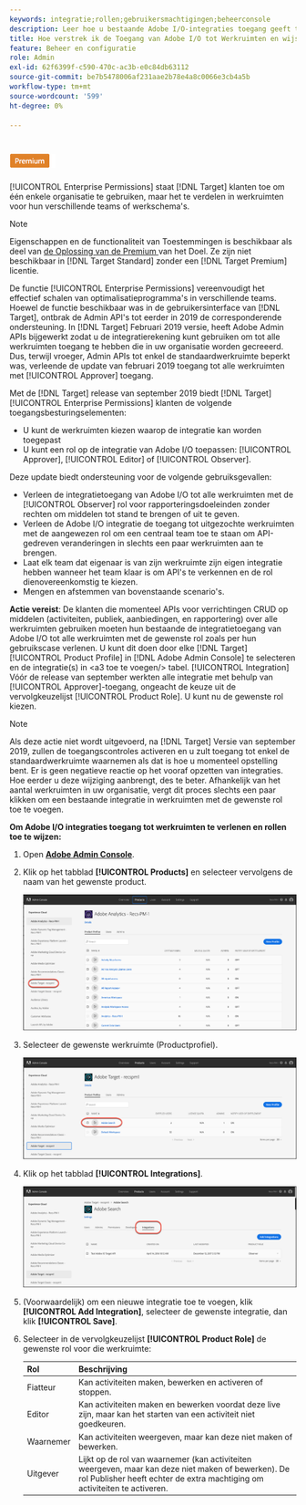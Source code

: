 ```yaml
---
keywords: integratie;rollen;gebruikersmachtigingen;beheerconsole
description: Leer hoe u bestaande Adobe I/O-integraties toegang geeft tot alle werkruimten met de gewenste rol in Adobe Target.
title: Hoe verstrek ik de Toegang van Adobe I/O tot Werkruimten en wijs Rollen toe?
feature: Beheer en configuratie
role: Admin
exl-id: 62f6399f-c590-470c-ac3b-e0c84db63112
source-git-commit: be7b5478006af231aae2b78e4a8c0066e3cb4a5b
workflow-type: tm+mt
source-wordcount: '599'
ht-degree: 0%

---
```


# ![Toegang tot werkruimten voor PREMIUMGrant-Adobe I/O-integratie en het toewijzen van rollen ](/help/assets/premium.png) 

[!UICONTROL Enterprise Permissions] staat  [!DNL Target] klanten toe om één enkele organisatie te gebruiken, maar het te verdelen in werkruimten voor hun verschillende teams of werkschema&#39;s.

>[!NOTE]
>
>Eigenschappen en de functionaliteit van Toestemmingen is beschikbaar als deel van [de Oplossing van de Premium ](/help/c-intro/intro.md#premium) van het Doel. Ze zijn niet beschikbaar in [!DNL Target Standard] zonder een [!DNL Target Premium] licentie.

De functie [!UICONTROL Enterprise Permissions] vereenvoudigt het effectief schalen van optimalisatieprogramma&#39;s in verschillende teams. Hoewel de functie beschikbaar was in de gebruikersinterface van [!DNL Target], ontbrak de Admin API&#39;s tot eerder in 2019 de corresponderende ondersteuning. In [!DNL Target] Februari 2019 versie, heeft Adobe Admin APIs bijgewerkt zodat u de integratierekening kunt gebruiken om tot alle werkruimten toegang te hebben die in uw organisatie worden gecreeerd. Dus, terwijl vroeger, Admin APIs tot enkel de standaardwerkruimte beperkt was, verleende de update van februari 2019 toegang tot alle werkruimten met [!UICONTROL Approver] toegang.

Met de [!DNL Target] release van september 2019 biedt [!DNL Target] [!UICONTROL Enterprise Permissions] klanten de volgende toegangsbesturingselementen:

* U kunt de werkruimten kiezen waarop de integratie kan worden toegepast
* U kunt een rol op de integratie van Adobe I/O toepassen: [!UICONTROL Approver], [!UICONTROL Editor] of [!UICONTROL Observer].

Deze update biedt ondersteuning voor de volgende gebruiksgevallen:

* Verleen de integratietoegang van Adobe I/O tot alle werkruimten met de [!UICONTROL Observer] rol voor rapporteringsdoeleinden zonder rechten om middelen tot stand te brengen of uit te geven.
* Verleen de Adobe I/O integratie de toegang tot uitgezochte werkruimten met de aangewezen rol om een centraal team toe te staan om API-gedreven veranderingen in slechts een paar werkruimten aan te brengen.
* Laat elk team dat eigenaar is van zijn werkruimte zijn eigen integratie hebben wanneer het team klaar is om API&#39;s te verkennen en de rol dienovereenkomstig te kiezen.
* Mengen en afstemmen van bovenstaande scenario&#39;s.

**Actie vereist**: De klanten die momenteel APIs voor verrichtingen CRUD op middelen (activiteiten, publiek, aanbiedingen, en rapportering) over alle werkruimten gebruiken moeten hun bestaande de integratietoegang van Adobe I/O tot alle werkruimten met de gewenste rol zoals per hun gebruikscase verlenen. U kunt dit doen door elke [!DNL Target] [!UICONTROL Product Profile] in [!DNL Adobe Admin Console] te selecteren en de integratie(s) in &lt;a3 toe te voegen/> tabel. [!UICONTROL Integration] Vóór de release van september werkten alle integratie met behulp van [!UICONTROL Approver]-toegang, ongeacht de keuze uit de vervolgkeuzelijst [!UICONTROL Product Role]. U kunt nu de gewenste rol kiezen.

>[!NOTE]
>
>Als deze actie niet wordt uitgevoerd, na [!DNL Target] Versie van september 2019, zullen de toegangscontroles activeren en u zult toegang tot enkel de standaardwerkruimte waarnemen als dat is hoe u momenteel opstelling bent. Er is geen negatieve reactie op het vooraf opzetten van integraties. Hoe eerder u deze wijziging aanbrengt, des te beter. Afhankelijk van het aantal werkruimten in uw organisatie, vergt dit proces slechts een paar klikken om een bestaande integratie in werkruimten met de gewenste rol toe te voegen.

**Om Adobe I/O integraties toegang tot werkruimten te verlenen en rollen toe te wijzen:**

1. Open **[Adobe Admin Console](https://adminconsole.adobe.com)**.

1. Klik op het tabblad **[!UICONTROL Products]** en selecteer vervolgens de naam van het gewenste product.

   ![Product kiezen in Adobe Admin Console](/help/administrating-target/c-user-management/property-channel/assets/io-choose-product.png)

1. Selecteer de gewenste werkruimte (Productprofiel).

   ![Selecteer het productprofiel](/help/administrating-target/c-user-management/property-channel/assets/io-select-product-profile.png)

1. Klik op het tabblad **[!UICONTROL Integrations]**.

   ![Tabblad Integratie](/help/administrating-target/c-user-management/property-channel/assets/integrations-tab.png)

1. (Voorwaardelijk) om een nieuwe integratie toe te voegen, klik **[!UICONTROL Add Integration]**, selecteer de gewenste integratie, dan klik **[!UICONTROL Save]**.

1. Selecteer in de vervolgkeuzelijst **[!UICONTROL Product Role]** de gewenste rol voor die werkruimte:

   | Rol | Beschrijving |
   |--- |--- |
   | Fiatteur | Kan activiteiten maken, bewerken en activeren of stoppen. |
   | Editor | Kan activiteiten maken en bewerken voordat deze live zijn, maar kan het starten van een activiteit niet goedkeuren. |
   | Waarnemer | Kan activiteiten weergeven, maar kan deze niet maken of bewerken. |
   | Uitgever | Lijkt op de rol van waarnemer (kan activiteiten weergeven, maar kan deze niet maken of bewerken). De rol Publisher heeft echter de extra machtiging om activiteiten te activeren. |
